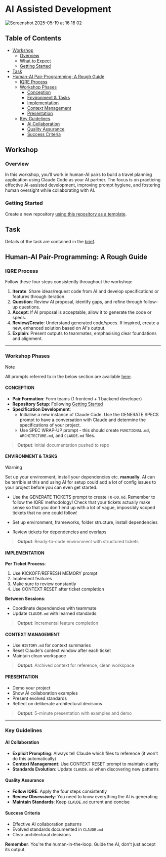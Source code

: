 # AI Assisted Development

![Screenshot 2025-05-19 at 16 18 02](https://github.com/user-attachments/assets/885d196b-e9b8-47ee-84de-d4533c42f3b7)

## Table of Contents

- [Workshop](#workshop)
  - [Overview](#overview)
  - [What to Expect](#what-to-expect)
  - [Getting Started](#getting-started)
- [Task](#task)
- [Human-AI Pair-Programming: A Rough Guide](#human-ai-pair-programming-a-rough-guide)
  - [IQRE Process](#iqre-process)
  - [Workshop Phases](#workshop-phases)
    - [Conception](#conception)
    - [Environment & Tasks](#environment--tasks)
    - [Implementation](#implementation)
    - [Context Management](#context-management)
    - [Presentation](#presentation)
  - [Key Guidelines](#key-guidelines)
    - [AI Collaboration](#ai-collaboration)
    - [Quality Assurance](#quality-assurance)
    - [Success Criteria](#success-criteria)

## Workshop

### Overview

In this workshop, you'll work in human-AI pairs to build a travel planning application using Claude Code as your AI partner. The focus is on practicing effective AI-assisted development, improving prompt hygiene, and fostering human oversight while collaborating with AI.

### Getting Started

Create a new repository [using this repository as a template](https://github.com/new?template_name=fac-ws_ai_assisted_development&template_owner=TandemCreativeDev).

## Task

Details of the task are contained in the [brief](BRIEF.md).

## Human-AI Pair-Programming: A Rough Guide

### IQRE Process

Follow these four steps consistently throughout the workshop:

1. **Iterate**: Share ideas/request code from AI and develop specifications or features through iteration.
2. **Question**: Review AI proposal, identify gaps, and refine through follow-up questions.
3. **Accept**: If AI proposal is acceptable, allow it to generate the code or specs.
4. **Review/Create**: Understand generated code/specs. If inspired, create a new, enhanced solution based on AI's output.
5. **Explain**: Present outputs to teammates, emphasising clear foundations and alignment.

---

### Workshop Phases

> [!NOTE]
> All prompts referred to in the below section are available [here](PROMPTS.md).

#### CONCEPTION

- **Pair Formation**: Form teams (1 frontend + 1 backend developer)
- **Repository Setup**: Following [Getting Started](#getting-started)
- **Specification Development**:
  - Initialise a new instance of Claude Code. Use the GENERATE SPECS prompt to have a conversation with Claude and determine the specifications of your project.
  - Use SPEC WRAP-UP prompt - this should create `FUNCTIONAL.md`, `ARCHITECTURE.md`, and `CLAUDE.md` files.

> **Output**: Initial documentation pushed to repo

#### ENVIRONMENT & TASKS

> [!WARNING]  
> Set up your environment, install your dependencies etc. **manually**. AI can be terrible at this and using AI for setup could add a lot of config issues to your project before you can even get started.

- Use the GENERATE TICKETS prompt to create `TO-DO.md`. Remember to follow the IQRE methodology! Check that your tickets actually make sense so that you don't end up with a lot of vague, impossibly scoped tickets that no one could follow!
- Set up environment, frameworks, folder structure, install dependencies

- Review tickets for dependencies and overlaps

> **Output**: Ready-to-code environment with structured tickets

#### IMPLEMENTATION

**Per Ticket Process**:

1. Use KICKOFF/REFRESH MEMORY prompt
2. Implement features
3. Make sure to review constantly
4. Use CONTEXT RESET after ticket completion

**Between Sessions**:

- Coordinate dependencies with teammate
- Update `CLAUDE.md` with learned standards

> **Output**: Incremental feature completion

#### CONTEXT MANAGEMENT

- Use `HISTORY.md` for context summaries
- Reset Claude's context window after each ticket
- Maintain clean workspace

> **Output**: Archived context for reference, clean workspace

#### PRESENTATION

- Demo your project
- Show AI collaboration examples
- Present evolved standards
- Reflect on deliberate architectural decisions

> **Output**: 5-minute presentation with examples and demo

---

### Key Guidelines

#### AI Collaboration

- **Explicit Prompting**: Always tell Claude which files to reference (it won't do this automatically)
- **Context Management**: Use CONTEXT RESET prompt to maintain clarity
- **Standards Evolution**: Update `CLAUDE.md` when discovering new patterns

#### Quality Assurance

- **Follow IQRE**: Apply the four steps consistently
- **Review Obsessively**: You need to know everything the AI is generating
- **Maintain Standards**: Keep `CLAUDE.md` current and concise

#### Success Criteria

- Effective AI collaboration patterns
- Evolved standards documented in `CLAUDE.md`
- Clear architectural decisions

**Remember**: You're the human-in-the-loop. Guide the AI, don't just accept its output.
